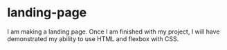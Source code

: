 # landing-page

I am making a landing page. Once I am finished with my project, I will have demonstrated my ability to use HTML and flexbox with CSS.
